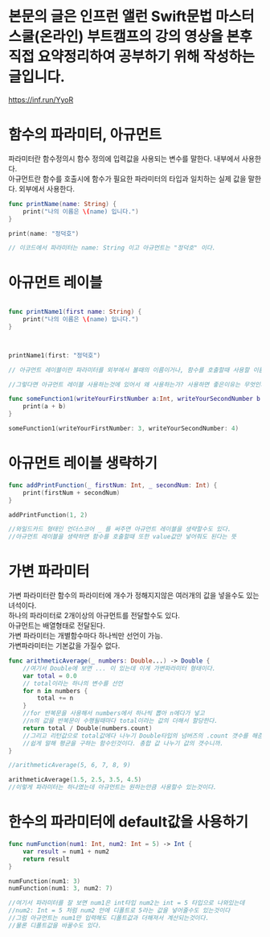 # 본문의 글은 인프런 앨런 Swift문법 마스터 스쿨(온라인) 부트캠프의 강의 영상을 본후 직접 요약정리하여 공부하기 위해 작성하는 글입니다.
https://inf.run/YyoR

# 함수의 파라미터, 아규먼트
파라미터란 함수정의시 함수 정의에 입력값을 사용되는 변수를 말한다. 내부에서 사용한다.   
아규먼트란 함수를 호출시에 함수가 필요한 파라미터의 타입과 일치하는 실제 값을 말한다. 외부에서 사용한다.

```swift
func printName(name: String) {
    print("나의 이름은 \(name) 입니다.")
}

print(name: "정덕호")

// 이코드에서 파라미터는 name: String 이고 아규먼트는 "정덕호" 이다.
```

# 아규먼트 레이블

```swift

func printName1(first name: String) {
    print("나의 이름은 \(name) 입니다.")
}



printName1(first: "정덕호")

// 아규먼트 레이블이란 파라미터를 외부에서 볼때의 이름이거나, 함수를 호출할때 사용할 이름을 정해두는것이다. 여기서의 아규먼트 레이블은 first다.

//그렇다면 아규먼트 레이블 사용하는것에 있어서 왜 사용하는가? 사용하면 좋은이유는 무엇인가?  일반적으로 함수를 사용할때 조금더 명시적으로 무엇을요구 하는지 알려줄수 있다.

func someFunction1(writeYourFirstNumber a:Int, writeYourSecondNumber b: Int) {
    print(a + b)
}

someFunction1(writeYourFirstNumber: 3, writeYourSecondNumber: 4)
```

# 아규먼트 레이블 생략하기
``` swift
func addPrintFunction(_ firstNum: Int, _ secondNum: Int) {
    print(firstNum + secondNum)
}

addPrintFunction(1, 2)

//와일드카드 형태인 언더스코어 _ 를 써주면 아규먼트 레이블을 생략할수도 있다.
//아규먼트 레이블을 생략하면 함수를 호출할때 또한 value값만 넣어줘도 된다는 뜻
```

# 가변 파라미터
가변 파라미터란 함수의 파라미터에 개수가 정해지지않은 여러개의 값을 넣을수도 있는 녀석이다.   
하나의 파라미터로 2개이상의 아규먼트를 전달할수도 있다.   
아규먼트는 배열형태로 전달된다.    
가변 파라미터는 개별함수마다 하나씩만 선언이 가능.   
가변파라미터는 기본값을 가질수 없다.   

```swift
func arithmeticAverage(_ numbers: Double...) -> Double {
    //여기서 Double에 보면 ... 이 있는데 이게 가변파라미터 형태이다.
    var total = 0.0
    // total이라는 하나의 변수를 선언
    for n in numbers {
        total += n
    }
    //for 반복문을 사용해서 numbers에서 하나씩 뽑아 n에다가 넣고
    //n의 값을 반복문이 수행될때마다 total이라는 값의 더해서 할당한다.
    return total / Double(numbers.count)
    //그리고 리턴값으로 total값에다 나누기 Double타입의 넘버즈의 .count 갯수를 해준다.
    //쉽게 말해 평균을 구하는 함수인것이다. 총합 값 나누기 값의 갯수니까.
}

//arithmeticAverage(5, 6, 7, 8, 9)

arithmeticAverage(1.5, 2.5, 3.5, 4.5)
//이렇게 파라미터는 하나였는데 아규먼트는 원하는만큼 사용할수 있는것이다.
```

# 한수의 파라미터에 default값을 사용하기
```swift
func numFunction(num1: Int, num2: Int = 5) -> Int {
    var result = num1 + num2
    return result
}

numFunction(num1: 3)
numFunction(num1: 3, num2: 7)

//여기서 파라미터를 잘 보면 num1은 int타입 num2는 int = 5 타입으로 나와있는데
//num2: Int = 5 처럼 num2 안에 디폴트로 5라는 값을 넣어줄수도 있는것이다
//그럼 아규먼트는 num1만 입력해도 디폴트값과 더해져서 계산되는것이다.
//물론 디폴트값을 바꿀수도 있다.
```
